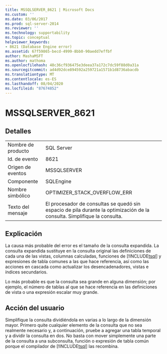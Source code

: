 ```yaml
---
title: MSSQLSERVER_8621 | Microsoft Docs
ms.custom: ''
ms.date: 03/06/2017
ms.prod: sql-server-2014
ms.reviewer: ''
ms.technology: supportability
ms.topic: conceptual
helpviewer_keywords:
- 8621 (Database Engine error)
ms.assetid: 67f59865-becd-4999-8bb0-90aedd7effbf
author: MashaMSFT
ms.author: mathoma
ms.openlocfilehash: 48c36cf936475e3deea37a172c7dc59f88d0a31a
ms.sourcegitcommit: ad4d92dce894592a259721a1571b1d8736abacdb
ms.translationtype: MT
ms.contentlocale: es-ES
ms.lasthandoff: 08/04/2020
ms.locfileid: "87674852"
---
```

# <a name="mssqlserver_8621"></a>MSSQLSERVER_8621
    
## <a name="details"></a>Detalles  
  
|||  
|-|-|  
|Nombre de producto|SQL Server|  
|Id. de evento|8621|  
|Origen de eventos|MSSQLSERVER|  
|Componente|SQLEngine|  
|Nombre simbólico|OPTIMIZER_STACK_OVERFLOW_ERR|  
|Texto del mensaje|El procesador de consultas se quedó sin espacio de pila durante la optimización de la consulta. Simplifique la consulta.|  
  
## <a name="explanation"></a>Explicación  
 La causa más probable del error es el tamaño de la consulta expandida. La consulta expandida sustituye en la consulta original las definiciones de cada una de las vistas, columnas calculadas, funciones de [!INCLUDE[tsql](../../includes/tsql-md.md)] y expresiones de tabla comunes a las que hace referencia, así como las acciones en cascada como actualizar los desencadenadores, vistas e índices secundarios.  
  
 Lo más probable es que la consulta sea grande en alguna dimensión; por ejemplo, el número de tablas al que se hace referencia en las definiciones de vista o una expresión escalar muy grande.  
  
## <a name="user-action"></a>Acción del usuario  
 Simplifique la consulta dividiéndola en varias a lo largo de la dimensión mayor. Primero quite cualquier elemento de la consulta que no sea realmente necesario y, a continuación, pruebe a agregar una tabla temporal y a dividir la consulta en dos.  No basta con mover simplemente una parte de la consulta a una subconsulta, función o expresión de tabla común porque el compilador de [!INCLUDE[tsql](../../includes/tsql-md.md)] las recombina.  
  
  
